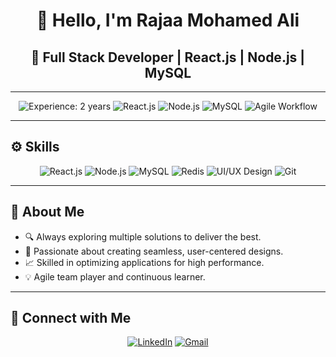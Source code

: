 <h1 align="center">👋 Hello, I'm Rajaa Mohamed Ali</h1>

<h2 align="center">🚀 Full Stack Developer | React.js | Node.js | MySQL </h2>

---

<div align="center">
  <img src="https://img.shields.io/badge/Experience-2%20years-blue" alt="Experience: 2 years">
  <img src="https://img.shields.io/badge/React.js-%2361DAFB.svg?&style=flat&logo=react&logoColor=white" alt="React.js">
  <img src="https://img.shields.io/badge/Node.js-%23339933.svg?&style=flat&logo=node.js&logoColor=white" alt="Node.js">
  <img src="https://img.shields.io/badge/MySQL-%234479A1.svg?&style=flat&logo=mysql&logoColor=white" alt="MySQL">
  <img src="https://img.shields.io/badge/Agile-Workflow-orange" alt="Agile Workflow">
</div>

---

## ⚙️ Skills

<div align="center">
  <img src="https://img.shields.io/badge/-React.js-%2361DAFB?style=flat&logo=react&logoColor=white" alt="React.js">
  <img src="https://img.shields.io/badge/-Node.js-%23339933?style=flat&logo=node.js&logoColor=white" alt="Node.js">
  <img src="https://img.shields.io/badge/-MySQL-%234479A1?style=flat&logo=mysql&logoColor=white" alt="MySQL">
  <img src="https://img.shields.io/badge/-Redis-%23DC382D?style=flat&logo=redis&logoColor=white" alt="Redis">
  <img src="https://img.shields.io/badge/-UI/UX%20Design-%23FF7F50?style=flat&logo=figma&logoColor=white" alt="UI/UX Design">
  <img src="https://img.shields.io/badge/-Git-%23F05032?style=flat&logo=git&logoColor=white" alt="Git">
</div>

---

## 💼 About Me
- 🔍 Always exploring multiple solutions to deliver the best.
- 🎨 Passionate about creating seamless, user-centered designs.
- 📈 Skilled in optimizing applications for high performance.
- 💡 Agile team player and continuous learner.
  
---

## 🔗 Connect with Me

<div align="center">
  <a href="https://www.linkedin.com/in/rajaa-mohamed-ali-k-s-8aba38124/" target="_blank"><img src="https://img.shields.io/badge/-LinkedIn-%230077B5?style=flat&logo=linkedin&logoColor=white" alt="LinkedIn"></a>
  <a href="mailto:rajamohammed16@gmail.com"><img src="https://img.shields.io/badge/-Gmail-%23D14836?style=flat&logo=gmail&logoColor=white" alt="Gmail"></a>
</div>
